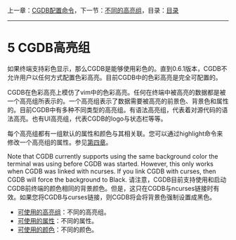 上一章：[CGDB配置命令](<4.0.md>)，下一节：[不同的高亮组](<5.1.md>)，目录：[目录](<contents.md>)

----------

5 CGDB高亮组
===========

如果终端支持彩色显示，那么CGDB是能够使用彩色的。直到0.6.1版本，CGDB不允许用户以任何方式配置色彩高亮。目前CGDB中的色彩高亮是完全可配置的。

CGDB在色彩高亮上模仿了vim中的色彩高亮。任何在终端中被高亮的数据都是被一个高亮组所表示的。一个高亮组表示了数据需要被高亮的前景色、背景色和属性的。目前CGDB中有多种不同类型的高亮组。有语法高亮组，代表着对源代码的语法高亮。也有UI高亮组，代表CGDB的logo与状态栏等等。

每个高亮组都有一组默认的属性和颜色与其相关联。您可以通过highlight命令来修改一个高亮组的属性。参见[第四章](<4.0.md>)。

Note that CGDB currently supports using the same background color the terminal was using before CGDB was started. However, this only works when CGDB was linked with ncurses. If you link CGDB with curses, then CGDB will force the background to Black.
请注意，CGDB目前支持使用和启动CGDB前终端的颜色相同的背景颜色。但是，这只在CGDB与ncurses链接时有效。如果您将CGDB与curses链接，则CGDB将会将背景色强制设置成黑色。

* [可使用的高亮组](<5.1.md>)：不同的高亮组。
* [可使用的属性](<5.2.md>)：不同的属性。
* [可使用的颜色](<5.3.md>)：不同的颜色。
